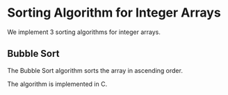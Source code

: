 # Sorting Algorithm for Integer Arrays

We implement 3 sorting algorithms for integer arrays.

## Bubble Sort

The Bubble Sort algorithm sorts the array in ascending order.

The algorithm is implemented in C.

